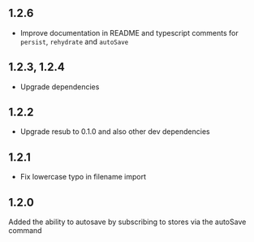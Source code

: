 ## 1.2.6
- Improve documentation in README and typescript comments for `persist`, `rehydrate` and `autoSave`
## 1.2.3, 1.2.4
- Upgrade dependencies

## 1.2.2
- Upgrade resub to 0.1.0 and also other dev dependencies

## 1.2.1
- Fix lowercase typo in filename import

## 1.2.0
Added the ability to autosave by subscribing to stores via the autoSave command